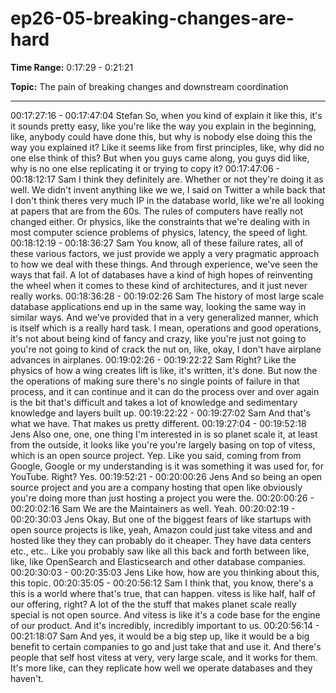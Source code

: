 # ep26-05-breaking-changes-are-hard

**Time Range:** 0:17:29 - 0:21:21

**Topic:** The pain of breaking changes and downstream coordination

---
00:17:27:16 - 00:17:47:04
Stefan
So, when you kind of explain it like this, it's it sounds pretty easy, like you're like the way you
explain in the beginning, like, anybody could have done this, but why is nobody else doing this
the way you explained it? Like it seems like from first principles, like, why did no one else think
of this? But when you guys came along, you guys did like, why is no one else replicating it or
trying to copy it?
00:17:47:06 - 00:18:12:17
Sam
I think they definitely are. Whether or not they're doing it as well. We didn't invent anything like
we we, I said on Twitter a while back that I don't think theres very much IP in the database
world, like we're all looking at papers that are from the 60s. The rules of computers have really
not changed either. Or physics, like the constraints that we're dealing with in most computer
science problems of physics, latency, the speed of light.
00:18:12:19 - 00:18:36:27
Sam
You know, all of these failure rates, all of these various factors, we just provide we apply a very
pragmatic approach to how we deal with these things. And through experience, we've seen the
ways that fail. A lot of databases have a kind of high hopes of reinventing the wheel when it
comes to these kind of architectures, and it just never really works.
00:18:36:28 - 00:19:02:26
Sam
The history of most large scale database applications end up in the same way, looking the same
way in similar ways. And we've provided that in a very generalized manner, which is itself which
is a really hard task. I mean, operations and good operations, it's not about being kind of fancy
and crazy, like you're just not going to you're not going to kind of crack the nut on, like, okay, I
don't have airplane advances in airplanes.
00:19:02:26 - 00:19:22:22
Sam
Right? Like the physics of how a wing creates lift is like, it's written, it's done. But now the the
operations of making sure there's no single points of failure in that process, and it can continue
and it can do the process over and over again is the bit that's difficult and takes a lot of
knowledge and sedimentary knowledge and layers built up.
00:19:22:22 - 00:19:27:02
Sam
And that's what we have. That makes us pretty different.
00:19:27:04 - 00:19:52:18
Jens
Also one, one, one thing I'm interested in is so planet scale it, at least from the outside, it looks
like you're you're largely basing on top of vitess, which is an open source project. Yep. Like you
said, coming from from Google, Google or my understanding is it was something it was used for,
for YouTube. Right? Yes.
00:19:52:21 - 00:20:00:26
Jens
And so being an open source project and you are a company hosting that open like obviously
you're doing more than just hosting a project you were the.
00:20:00:26 - 00:20:02:16
Sam
We are the Maintainers as well. Yeah.
00:20:02:19 - 00:20:30:03
Jens
Okay. But one of the biggest fears of like startups with open source projects is like, yeah,
Amazon could just take vitess and and hosted like they they can probably do it cheaper. They
have data centers etc., etc.. Like you probably saw like all this back and forth between like, like,
like OpenSearch and Elasticsearch and other database companies.
00:20:30:03 - 00:20:35:03
Jens
Like how, how are you thinking about this, this topic.
00:20:35:05 - 00:20:56:12
Sam
I think that, you know, there's a this is a world where that's true, that can happen. vitess is like
half, half of our offering, right? A lot of the the stuff that makes planet scale really special is not
open source. And vitess is like it's a code base for the engine of our product. And it's incredibly,
incredibly important to us.
00:20:56:14 - 00:21:18:07
Sam
And yes, it would be a big step up, like it would be a big benefit to certain companies to go and
just take that and use it. And there's people that self host vitess at very, very large scale, and it
works for them. It's more like, can they replicate how well we operate databases and they
haven't.